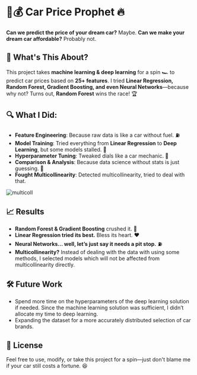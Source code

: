 # 🚗💰 Car Price Prophet 🔥  

**Can we predict the price of your dream car?** Maybe. **Can we make your dream car affordable?** Probably not.  

## 🧠 What's This About?  
This project takes **machine learning & deep learning** for a spin 🏎️ to predict car prices based on **25+ features**. I tried **Linear Regression, Random Forest, Gradient Boosting, and even Neural Networks**—because why not? Turns out, **Random Forest** wins the race! 🏆  

## 🔍 What I Did:  
- **Feature Engineering**: Because raw data is like a car without fuel. ⛽  
- **Model Training**: Tried everything from **Linear Regression** to **Deep Learning**, but some models stalled. 🚨  
- **Hyperparameter Tuning**: Tweaked dials like a car mechanic. 🔧  
- **Comparison & Analysis**: Because data science without stats is just guessing. 🎲  
- **Fought Multicollinearity**: Detected multicollinearity, tried to deal with that.

![multicoll](https://github.com/user-attachments/assets/33d3fb6a-847d-43e8-b43b-a63c763df6b5)


## 📈 Results  
- **Random Forest & Gradient Boosting** crushed it. 🏁  
- **Linear Regression tried its best.** Bless its heart. ❤️  
- **Neural Networks... well, let’s just say it needs a pit stop.** ⛽  
- **Multicollinearity?** Instead of dealing with the data with using some methods, I selected models which will not be affected from multicollinearity directly. 


## 🛠️ Future Work  
- Spend more time on the hyperparameters of the deep learning solution if needed. Since the machine learning solution was sufficient, I didn’t allocate my time to deep learning.
- Expanding the dataset for a more accurately distributed selection of car brands.

## 📜 License  
Feel free to use, modify, or take this project for a spin—just don't blame me if your car still costs a fortune. 😆  
